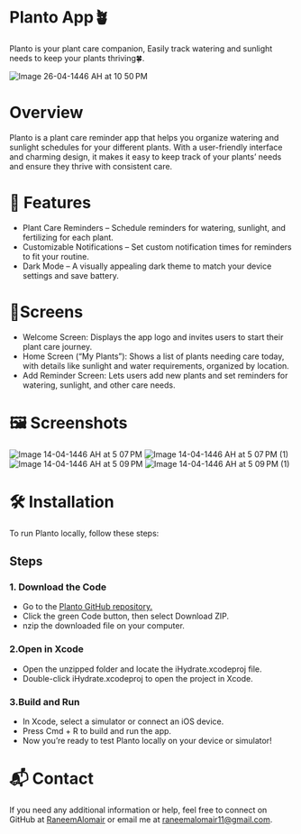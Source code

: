 # Planto App🪴
Planto is your plant care companion, Easily track watering and sunlight needs to keep your plants thriving🍀.

![Image 26-04-1446 AH at 10 50 PM](https://github.com/user-attachments/assets/200ea755-8040-41d1-b350-19d535712978)

# Overview
Planto is a plant care reminder app that helps you organize watering and sunlight schedules for your different plants. With a user-friendly interface and charming design, it makes it easy to keep track of your plants’ needs and ensure they thrive with consistent care.

# 🌟 Features
- Plant Care Reminders – Schedule reminders for watering, sunlight, and fertilizing for each plant.
- Customizable Notifications – Set custom notification times for reminders to fit your routine.
- Dark Mode – A visually appealing dark theme to match your device settings and save battery.
  
# 📱Screens
- Welcome Screen: Displays the app logo and invites users to start their plant care journey.
- Home Screen (“My Plants”): Shows a list of plants needing care today, with details like sunlight and water requirements, organized by location.
- Add Reminder Screen: Lets users add new plants and set reminders for watering, sunlight, and other care needs.

# 🖼️ Screenshots

![Image 14-04-1446 AH at 5 07 PM](https://github.com/user-attachments/assets/06746c5e-3dcb-4093-8223-8f569b61d092)
![Image 14-04-1446 AH at 5 07 PM (1)](https://github.com/user-attachments/assets/9c7405c7-6046-4052-b2a8-2e1d117991a0)
![Image 14-04-1446 AH at 5 09 PM](https://github.com/user-attachments/assets/a438b735-be63-4274-a6be-4cc02e0af7aa)
![Image 14-04-1446 AH at 5 09 PM (1)](https://github.com/user-attachments/assets/ca7c223e-f288-4d12-a186-c664cfc3a51e)


# 🛠️ Installation
To run Planto locally, follow these steps:

## Steps

### 1. Download the Code

- Go to the [Planto GitHub repository.](https://github.com/RaneemAlomair/plant.git)
- Click the green Code button, then select Download ZIP.
- nzip the downloaded file on your computer.

### 2.Open in Xcode
- Open the unzipped folder and locate the iHydrate.xcodeproj file.
- Double-click iHydrate.xcodeproj to open the project in Xcode.

### 3.Build and Run
- In Xcode, select a simulator or connect an iOS device.
- Press Cmd + R to build and run the app.
- Now you’re ready to test Planto locally on your device or simulator!

# 📬 Contact
If you need any additional information or help, feel free to connect on GitHub at [RaneemAlomair](https://github.com/RaneemAlomair) or email me at [raneemalomair11@gmail.com](raneemalomair11@gmail.com).
